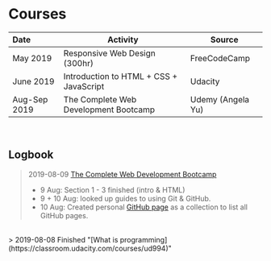 
# Courses

| Date              | Activity                   							    | Source                  		   |
| :-----------------|---------------------------------------------|--------------------------------|
| May 2019          | Responsive Web Design (300hr)  							| FreeCodeCamp 									 |
| June 2019         | Introduction to HTML + CSS + JavaScript  		| Udacity                        |
| Aug-Sep 2019      | The Complete Web Development Bootcamp       | Udemy (Angela Yu)              |

<br>  

## Logbook
> 2019-08-09 [The Complete Web Development Bootcamp](https://www.udemy.com/the-complete-web-development-bootcamp)
> * 9 Aug: Section 1 - 3 finished (intro & HTML)  
> * 9 + 10 Aug: looked up guides to using Git & GitHub.  
> * 10 Aug: Created personal [GitHub page](https://chantalschot.github.io/) as a collection to list all GitHub pages.  

<br>  
> 2019-08-08 Finished "[What is programming](https://classroom.udacity.com/courses/ud994)"
